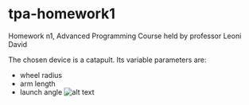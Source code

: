 # tpa-homework1
Homework n1, Advanced Programming Course held by professor Leoni David 

The chosen device is a catapult.
Its variable parameters are:
- wheel radius
- arm length 
- launch angle
![alt text](https://github.com/MuttiGiacomo/tpa-homework1/blob/main/Catapult.svg)
